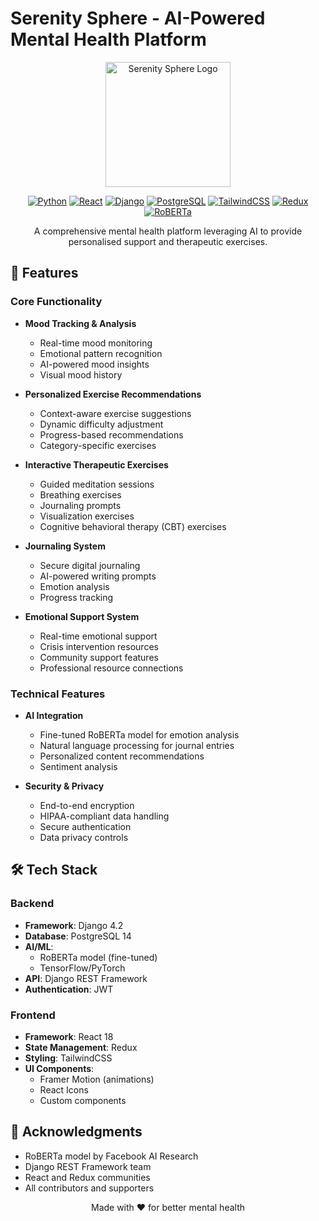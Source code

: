 # Serenity Sphere - AI-Powered Mental Health Platform

<div align="center">
  <img src="frontend/public/logo.png" alt="Serenity Sphere Logo" width="200"/>
  
  [![Python](https://img.shields.io/badge/python-3.8+-blue.svg)](https://www.python.org/downloads/)
  [![React](https://img.shields.io/badge/react-18.0.0-blue.svg)](https://reactjs.org/)
  [![Django](https://img.shields.io/badge/django-4.2.0-green.svg)](https://www.djangoproject.com/)
  [![PostgreSQL](https://img.shields.io/badge/postgresql-14.0-blue.svg)](https://www.postgresql.org/)
  [![TailwindCSS](https://img.shields.io/badge/tailwindcss-3.3.0-38B2AC.svg)](https://tailwindcss.com/)
  [![Redux](https://img.shields.io/badge/redux-4.2.0-764ABC.svg)](https://redux.js.org/)
  [![RoBERTa](https://img.shields.io/badge/roberta-base-1.2GB-red.svg)](https://huggingface.co/roberta-base)

  A comprehensive mental health platform leveraging AI to provide personalised support and therapeutic exercises.
</div>

## 🌟 Features

### Core Functionality
- **Mood Tracking & Analysis**
  - Real-time mood monitoring
  - Emotional pattern recognition
  - AI-powered mood insights
  - Visual mood history

- **Personalized Exercise Recommendations**
  - Context-aware exercise suggestions
  - Dynamic difficulty adjustment
  - Progress-based recommendations
  - Category-specific exercises

- **Interactive Therapeutic Exercises**
  - Guided meditation sessions
  - Breathing exercises
  - Journaling prompts
  - Visualization exercises
  - Cognitive behavioral therapy (CBT) exercises

- **Journaling System**
  - Secure digital journaling
  - AI-powered writing prompts
  - Emotion analysis
  - Progress tracking

- **Emotional Support System**
  - Real-time emotional support
  - Crisis intervention resources
  - Community support features
  - Professional resource connections

### Technical Features
- **AI Integration**
  - Fine-tuned RoBERTa model for emotion analysis
  - Natural language processing for journal entries
  - Personalized content recommendations
  - Sentiment analysis

- **Security & Privacy**
  - End-to-end encryption
  - HIPAA-compliant data handling
  - Secure authentication
  - Data privacy controls

## 🛠️ Tech Stack

### Backend
- **Framework**: Django 4.2
- **Database**: PostgreSQL 14
- **AI/ML**: 
  - RoBERTa model (fine-tuned)
  - TensorFlow/PyTorch
- **API**: Django REST Framework
- **Authentication**: JWT

### Frontend
- **Framework**: React 18
- **State Management**: Redux
- **Styling**: TailwindCSS
- **UI Components**: 
  - Framer Motion (animations)
  - React Icons
  - Custom components

## 🙏 Acknowledgments

- RoBERTa model by Facebook AI Research
- Django REST Framework team
- React and Redux communities
- All contributors and supporters

<div align="center">
  Made with ❤️ for better mental health
</div>
